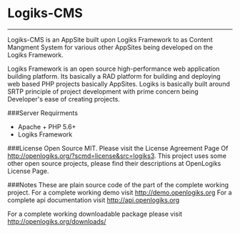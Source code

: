 # Logiks-CMS
----------

Logiks-CMS is an AppSite built upon Logiks Framework to as Content Mangment System
for various other AppSites being developed on the Logiks Framework.

Logiks Framework is an open source high-performance web application building
platform. Its basically a RAD platform for building and deploying web based 
PHP projects basically AppSites. Logiks is basically built around SRTP principle
of project development with prime concern being Developer's ease of creating 
projects.

###Server Requirments
+ Apache + PHP 5.6+
+ Logiks Framework

###License
Open Source MIT. Please visit the License Agreement Page Of <http://openlogiks.org/?scmd=license&src=logiks3>.
This project uses some other open source projects, please find their descriptions at OpenLogiks License Page.

###Notes
These are plain source code of the part of the complete working project. 
For a complete working demo visit <http://demo.openlogiks.org>
For a complete api documentation  visit <http://api.openlogiks.org>

For a complete working downloadable package please visit <http://openlogiks.org/downloads/>
